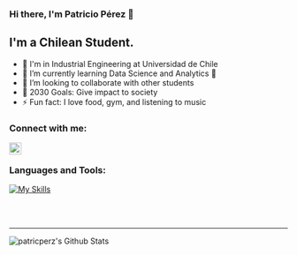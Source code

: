 ### Hi there, I'm Patricio Pérez 👋

## I'm a Chilean Student.
- 📓 I'm in Industrial Engineering at Universidad de Chile
- 🌱 I’m currently learning Data Science and Analytics 🤣
- 👯 I’m looking to collaborate with other students
- 🥅 2030 Goals: Give impact to society
- ⚡ Fun fact: I love food, gym, and listening to music

### Connect with me:

[<img align="left" alt="audhiaprilliant | LinkedIn" width="22px" src="https://cdn.jsdelivr.net/npm/simple-icons@v3/icons/linkedin.svg" />][linkedin]

<br />

### Languages and Tools:

[![My Skills](https://skillicons.dev/icons?i=aws,discord,gcp,github,git,html,linkedin,mongodb,mysql,py,r,sqlite,selenium,vscode&perline=7)](https://skillicons.dev)


<br />
<br />



---

<img align="left" alt="patricperz's Github Stats" src="https://github-readme-stats.vercel.app/api?username=patricperz&show_icons=true&hide_border=true" />

[website]: https://www.linkedin.com/in/patricioperezdelgado/
[linkedin]: https://www.linkedin.com/in/patricioperezdelgado/
